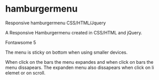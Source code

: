# hamburgermenu
Responsive hamburgermenu CSS/HTML/Jquery

A Responsive Hamburgermenu created in CSS/HTML and jQuery.

Fontawsome 5 

The menu is sticky on bottom when using smaller devices. 

When click on the bars the menu expandes and when click on bars the menu dissapears. The expanden menu also dissapears when click on li elemet or on scroll.
